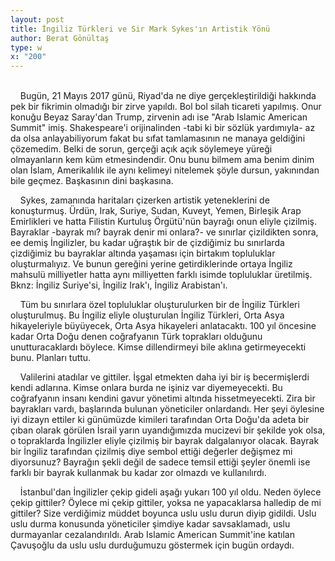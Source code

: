 ```yaml
---
layout: post
title: İngiliz Türkleri ve Sir Mark Sykes'ın Artistik Yönü
author: Berat Gönültaş
type: w
x: "200"
---
```

<br/>
&nbsp;&nbsp;&nbsp;&nbsp;Bugün, 21 Mayıs 2017 günü, Riyad'da ne diye gerçekleştirildiği hakkında pek bir fikrimin olmadığı bir zirve yapıldı. Bol bol silah ticareti yapılmış. Onur konuğu Beyaz Saray'dan Trump, zirvenin adı ise "Arab Islamic American Summit" imiş. Shakespeare'i orijinalinden -tabi ki bir sözlük yardımıyla- az da olsa anlayabiliyorum fakat bu sıfat tamlamasının ne manaya geldiğini çözemedim. Belki de sorun, gerçeği açık açık söylemeye yüreği olmayanların kem küm etmesindendir. Onu bunu bilmem ama benim dinim olan İslam, Amerikalılık ile aynı kelimeyi nitelemek şöyle dursun, yakınından bile geçmez. Başkasının dini başkasına.

&nbsp;&nbsp;&nbsp;&nbsp;Sykes, zamanında haritaları çizerken artistik yeteneklerini de konuşturmuş. Ürdün, Irak, Suriye, Sudan, Kuveyt, Yemen, Birleşik Arap Emirlikleri ve hatta Filistin Kurtuluş Örgütü'nün bayrağı onun eliyle çizilmiş. Bayraklar -bayrak mı? bayrak denir mi onlara?- ve sınırlar çizildikten sonra, ee demiş İngilizler, bu kadar uğraştık bir de çizdiğimiz bu sınırlarda çizdiğimiz bu bayraklar altında yaşaması için birtakım topluluklar oluşturmalıyız. Ve bunun gereğini yerine getirdiklerinde ortaya İngiliz mahsulü milliyetler hatta aynı milliyetten farklı isimde topluluklar üretilmiş. Bknz: İngiliz Suriye'si, İngiliz Irak'ı, İngiliz Arabistan'ı.

&nbsp;&nbsp;&nbsp;&nbsp;Tüm bu sınırlara özel topluluklar oluşturulurken bir de İngiliz Türkleri oluşturulmuş. Bu İngiliz eliyle oluşturulan İngiliz Türkleri, Orta Asya hikayeleriyle büyüyecek, Orta Asya hikayeleri anlatacaktı. 100 yıl öncesine kadar Orta Doğu denen coğrafyanın Türk toprakları olduğunu unutturacaklardı böylece. Kimse dillendirmeyi bile aklına getirmeyecekti bunu. Planları tuttu.

&nbsp;&nbsp;&nbsp;&nbsp;Valilerini atadılar ve gittiler. İşgal etmekten daha iyi bir iş becermişlerdi kendi adlarına. Kimse onlara burda ne işiniz var diyemeyecekti. Bu coğrafyanın insanı kendini gavur yönetimi altında hissetmeyecekti. Zira bir bayrakları vardı, başlarında bulunan yöneticiler onlardandı. Her şeyi öylesine iyi dizayn ettiler ki günümüzde kimileri tarafından Orta Doğu'da adeta bir çıban olarak görülen İsrail yarın uyandığımızda mucizevi bir şekilde yok olsa, o topraklarda İngilizler eliyle çizilmiş bir bayrak dalgalanıyor olacak. Bayrak bir İngiliz tarafından çizilmiş diye sembol ettiği değerler değişmez mi diyorsunuz? Bayrağın şekli değil de sadece temsil ettiği şeyler önemli ise farklı bir bayrak kullanmak bu kadar zor olmazdı ve kullanılırdı.

&nbsp;&nbsp;&nbsp;&nbsp;İstanbul'dan İngilizler çekip gideli aşağı yukarı 100 yıl oldu. Neden öylece çekip gittiler? Öylece mi çekip gittiler, yoksa ne yapacaklarsa halledip de mi gittiler? Size verdiğimiz müddet boyunca uslu uslu durun diyip gidildi. Uslu uslu durma konusunda yöneticiler şimdiye kadar savsaklamadı, uslu durmayanlar cezalandırıldı. Arab Islamic American Summit'ine katılan Çavuşoğlu da uslu uslu durduğumuzu göstermek için bugün ordaydı.
